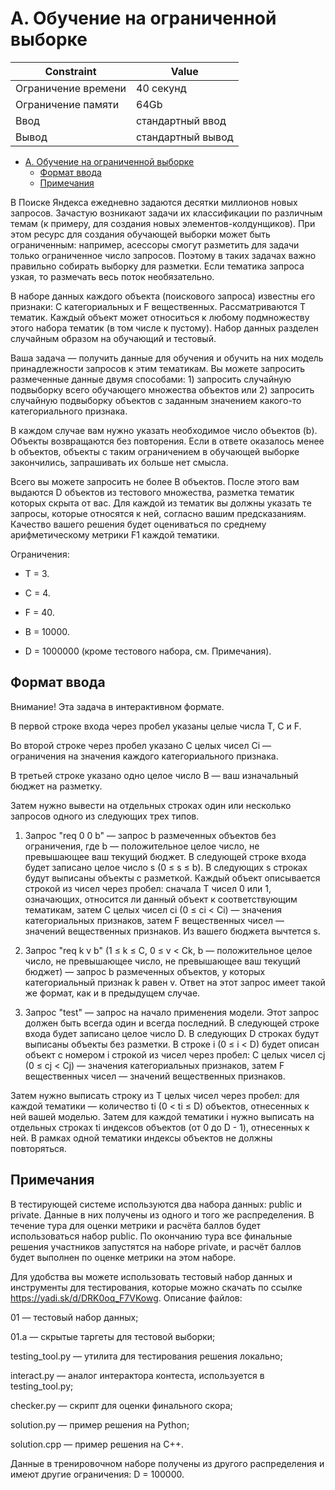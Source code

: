 
# A. Обучение на ограниченной выборке

Constraint | Value
|---|---|
Ограничение времени |	40 секунд
Ограничение памяти |	64Gb
Ввод |	стандартный ввод
Вывод |	стандартный вывод

- [A. Обучение на ограниченной выборке](#a-обучение-на-ограниченной-выборке)
  - [Формат ввода](#формат-ввода)
  - [Примечания](#примечания)


В Поиске Яндекса ежедневно задаются десятки миллионов новых запросов. Зачастую возникают задачи их классификации по различным темам (к примеру, для создания новых элементов-колдунщиков). При этом ресурс для создания обучающей выборки может быть ограниченным: например, асессоры смогут разметить для задачи только ограниченное число запросов. Поэтому в таких задачах важно правильно собирать выборку для разметки. Если тематика запроса узкая, то размечать весь поток необязательно.

В наборе данных каждого объекта (поискового запроса) известны его признаки: C категориальных и F вещественных. Рассматриваются T тематик. Каждый объект может относиться к любому подмножеству этого набора тематик (в том числе к пустому). Набор данных разделен случайным образом на обучающий и тестовый.

Ваша задача — получить данные для обучения и обучить на них модель принадлежности запросов к этим тематикам. Вы можете запросить размеченные данные двумя способами: 1) запросить случайную подвыборку всего обучающего множества объектов или 2) запросить случайную подвыборку объектов с заданным значением какого-то категориального признака.

В каждом случае вам нужно указать необходимое число объектов (b). Объекты возвращаются без повторения. Если в ответе оказалось менее b объектов, объекты с таким ограничением в обучающей выборке закончились, запрашивать их больше нет смысла.

Всего вы можете запросить не более B объектов. После этого вам выдаются D объектов из тестового множества, разметка тематик которых скрыта от вас. Для каждой из тематик вы должны указать те запросы, которые относятся к ней, согласно вашим предсказаниям. Качество вашего решения будет оцениваться по среднему арифметическому метрики F1 каждой тематики.

Ограничения:

* T = 3.

* C = 4.

* F = 40.

* B = 10000.

* D = 1000000 (кроме тестового набора, см. Примечания).

## Формат ввода

Внимание! Эта задача в интерактивном формате.

В первой строке входа через пробел указаны целые числа T, C и F.

Во второй строке через пробел указано C целых чисел Ci — ограничения на значения каждого категориального признака.

В третьей строке указано одно целое число B — ваш изначальный бюджет на разметку.

Затем нужно вывести на отдельных строках один или несколько запросов одного из следующих трех типов.

1) Запрос "req 0 0 b" — запрос b размеченных объектов без ограничения, где b — положительное целое число, не превышающее ваш текущий бюджет. В следующей строке входа будет записано целое число s (0 ≤ s ≤ b). В следующих s строках будут выписаны объекты с разметкой. Каждый объект описывается строкой из чисел через пробел: сначала T чисел 0 или 1, означающих, относится ли данный объект к соответствующим тематикам, затем C целых чисел ci (0 ≤ ci < Ci) — значения категориальных признаков, затем F вещественных чисел — значений вещественных признаков. Из вашего бюджета вычтется s.

2) Запрос "req k v b" (1 ≤ k ≤ C, 0 ≤ v < Ck, b — положительное целое число, не превышающее число, не превышающее ваш текущий бюджет) — запрос b размеченных объектов, у которых категориальный признак k равен v. Ответ на этот запрос имеет такой же формат, как и в предыдущем случае.

3) Запрос "test" — запрос на начало применения модели. Этот запрос должен быть всегда один и всегда последний. В следующей строке входа будет записано целое число D. В следующих D строках будут выписаны объекты без разметки. В строке i (0 ≤ i < D) будет описан объект с номером i строкой из чисел через пробел: C целых чисел cj (0 ≤ cj < Cj) — значения категориальных признаков, затем F вещественных чисел — значений вещественных признаков.

Затем нужно выписать строку из T целых чисел через пробел: для каждой тематики — количество ti (0 < ti ≤ D) объектов, отнесенных к ней вашей моделью. Затем для каждой тематики i нужно выписать на отдельных строках ti индексов объектов (от 0 до D - 1), отнесенных к ней. В рамках одной тематики индексы объектов не должны повторяться.

## Примечания

В тестирующей системе используются два набора данных: public и private. Данные в них получены из одного и того же распределения. В течение тура для оценки метрики и расчёта баллов будет использоваться набор public. По окончанию тура все финальные решения участников запустятся на наборе private, и расчёт баллов будет выполнен по оценке метрики на этом наборе.

Для удобства вы можете использовать тестовый набор данных и инструменты для тестирования, которые можно скачать по ссылке https://yadi.sk/d/DRK0oq_F7VKowg. Описание файлов:

01 — тестовый набор данных;

01.a — скрытые таргеты для тестовой выборки;

testing_tool.py — утилита для тестирования решения локально;

interact.py — аналог интерактора контеста, используется в testing_tool.py;

checker.py — скрипт для оценки финального скора;

solution.py — пример решения на Python;

solution.cpp — пример решения на C++.

Данные в тренировочном наборе получены из другого распределения и имеют другие ограничения: D = 100000.
